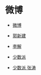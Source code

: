 # 微博


<div id = "首"></div>
<script src = "../js/首.js"></script>


* [微博](https://m.weibo.cn/)


* [郭新建](https://m.weibo.cn/u/5243509390)
* [李解](https://m.weibo.cn/u/1402788537)


* [少数派](https://m.weibo.cn/u/1914010467)
* [少数派 张涛](https://m.weibo.cn/u/1611435224)

